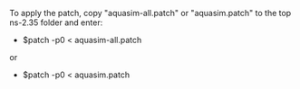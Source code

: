 To apply the patch, copy "aquasim-all.patch" or "aquasim.patch" to the top ns-2.35 folder and enter:

+ $patch -p0 < aquasim-all.patch

or

+ $patch -p0 < aquasim.patch
